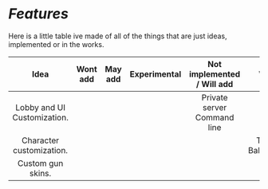 # *Features*

Here is a little table ive made of all of the things that are just ideas, implemented or in the works.

| Idea                        | Wont add | May add | Experimental | Not implemented / Will add  | WIP            | Implemented  |
| :--:                        | :------: | :-----: | :----------: | :------------------------:  | :-:            | :---------:  |
| Lobby and UI Customization. |          |         |              | Private server Command line | UI             | Match System |
| Character customization.    |          |         |              |                             | Team Balancing | Spawning     |
| Custom gun skins.           |          |         |              |                             |                |              |
